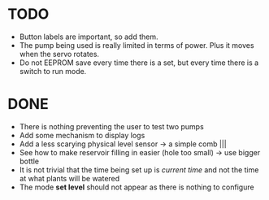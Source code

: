 # TODO

- Button labels are important, so add them.
- The pump being used is really limited in terms of power. Plus it moves when the servo rotates.
- Do not EEPROM save every time there is a set, but every time there is a switch to run mode.

# DONE

- There is nothing preventing the user to test two pumps
- Add some mechanism to display logs
- Add a less scarying physical level sensor -> a simple comb |||
- See how to make reservoir filling in easier (hole too small) -> use bigger bottle
- It is not trivial that the time being set up is _current time_ and not the time at what plants will be watered
- The mode **set level** should not appear as there is nothing to configure

